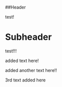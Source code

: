 ##Header

test!

# Subheader

test!!!

added text here!

added another text here!!

3rd text added here
